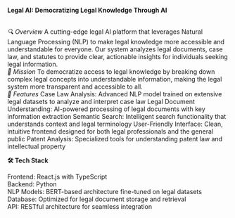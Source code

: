 **Legal AI: Democratizing Legal Knowledge Through AI**
<br /><br />

_🔍 Overview_
A cutting-edge legal AI platform that leverages Natural Language Processing (NLP) to make legal knowledge more accessible and understandable for everyone. Our system analyzes legal documents, case law, and statutes to provide clear, actionable insights for individuals seeking legal information.
<br />
_🎯 Mission_
To democratize access to legal knowledge by breaking down complex legal concepts into understandable information, making the legal system more transparent and accessible to all.
<br />
_🚀 Features_
  Case Law Analysis: Advanced NLP model trained on extensive legal datasets to analyze and interpret case law
  Legal Document Understanding: AI-powered processing of legal documents with key information extraction
  Semantic Search: Intelligent search functionality that understands context and legal terminology
  User-Friendly Interface: Clean, intuitive frontend designed for both legal professionals and the general public
  Patent Analysis: Specialized tools for understanding patent law and intellectual property

**🛠️ Tech Stack**

Frontend: React.js with TypeScript
<br />
Backend: Python
<br />
NLP Models: BERT-based architecture fine-tuned on legal datasets
<br />
Database: Optimized for legal document storage and retrieval
<br />
API: RESTful architecture for seamless integration

